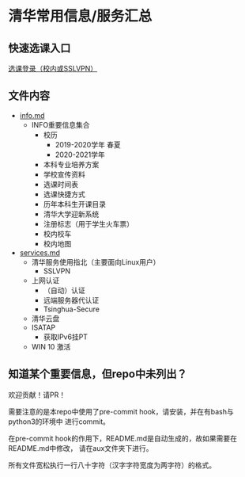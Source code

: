 # 清华常用信息/服务汇总

## 快速选课入口

[选课登录（校内或SSLVPN）](http://zhjwxk.cic.tsinghua.edu.cn/xklogin.do)

## 文件内容
- [info.md](info.md)
    - INFO重要信息集合
        - 校历
            - 2019-2020学年 春夏
            - 2020-2021学年 
        - 本科专业培养方案
        - 学校宣传资料
        - 选课时间表
        - 选课快捷方式
        - 历年本科生开课目录
        - 清华大学迎新系统
        - 注册标志（用于学生火车票）
        - 校内校车
        - 校内地图
- [services.md](services.md)
    - 清华服务使用指北（主要面向Linux用户）
        - SSLVPN
    - 上网认证
        - （自动）认证
        - 远端服务器代认证
        - Tsinghua-Secure
    - 清华云盘
    - ISATAP 
        - 获取IPv6挂PT
    - WIN 10 激活

## 知道某个重要信息，但repo中未列出？

欢迎贡献！请PR！

需要注意的是本repo中使用了pre-commit hook，请安装，并在有bash与python3的环境中
进行commit。

在pre-commit hook的作用下，README.md是自动生成的，故如果需要在README.md中修改，
请在aux文件夹下进行。

所有文件宽松执行一行八十字符（汉字字符宽度为两字符）的格式。
